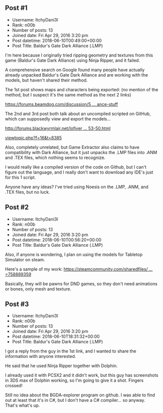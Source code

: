 ## Post #1
- Username: ItchyDani3l
- Rank: n00b
- Number of posts: 13
- Joined date: Fri Apr 29, 2016 3:20 pm
- Post datetime: 2018-06-10T00:49:00+00:00
- Post Title: Baldur's Gate Dark Alliance (.LMP)

I'm here because I originally tried ripping geometry and textures from this game (Baldur's Gate Dark Alliance) using Ninja Ripper, and it failed.

A comprehensive search on Google found many people have actually already unpacked Baldur's Gate Dark Alliance and are working with the models, but haven't shared their method.

The 1st post shows maps and characters being exported: (no mention of the method, but I suspect it's the same method as the next 2 links)

[https://forums.beamdog.com/discussion/5 ... ance-stuff](https://forums.beamdog.com/discussion/53536/baldurs-gate-dark-alliance-stuff)

The 2nd and 3rd post both talk about an uncompiled scripted on GitHub, which can supposedly view and export the models...

[http://forums.blackwyrmlair.net/lofiver ... 53-50.html](http://forums.blackwyrmlair.net/lofiversion/index.php/t5053-50.html)

[viewtopic.php?f=16&t=8385](http://forum.xentax.com/viewtopic.php?f=16&t=8385)

Also, completely unrelated, but Game Extractor also claims to have compatibility with Dark Alliance, but it just unpacks the .LMP files into .ANM and .TEX files, which nothing seems to recognize.

I would really like a compiled version of the code on Github, but I can't figure out the language, and I really don't want to download any IDE's just for this 1 script.

Anyone have any ideas? I've tried using Noesis on the .LMP, .ANM, and .TEX files, but no luck.
## Post #2
- Username: ItchyDani3l
- Rank: n00b
- Number of posts: 13
- Joined date: Fri Apr 29, 2016 3:20 pm
- Post datetime: 2018-06-10T00:56:20+00:00
- Post Title: Baldur's Gate Dark Alliance (.LMP)

Also, if anyone is wondering, I plan on using the models for Tabletop Simulator on steam.

Here's a sample of my work: [https://steamcommunity.com/sharedfiles/ ... =758889359](https://steamcommunity.com/sharedfiles/filedetails/?id=758889359)

Basically, they will be pawns for DND games, so they don't need animations or bones, only mesh and texture.
## Post #3
- Username: ItchyDani3l
- Rank: n00b
- Number of posts: 13
- Joined date: Fri Apr 29, 2016 3:20 pm
- Post datetime: 2018-06-10T18:31:32+00:00
- Post Title: Baldur's Gate Dark Alliance (.LMP)

I got a reply from the guy in the 1st link, and I wanted to share the information with anyone interested.

He said that he used Ninja Ripper together with Dolphin.

I already used it with PCSX2 and it didn't work, but this guy has screenshots in 3DS max of Dolphin working, so I'm going to give it a shot. Fingers crossed!

Still no idea about the BGDA-explorer program on github. I was able to find out at least that it's in C#, but I don't have a C# compiler... so anyway. That's what's up.
